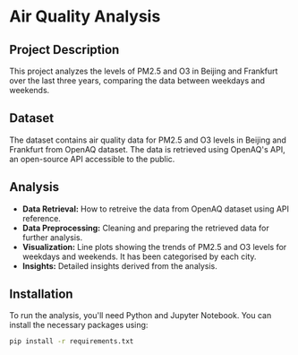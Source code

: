 # Air Quality Analysis

## Project Description
This project analyzes the levels of PM2.5 and O3 in Beijing and Frankfurt over the last three years, comparing the data between weekdays and weekends.

## Dataset
The dataset contains air quality data for PM2.5 and O3 levels in Beijing and Frankfurt from OpenAQ dataset. The data is retrieved using OpenAQ's API, an open-source API accessible to the public.

## Analysis
- **Data Retrieval:** How to retreive the data from OpenAQ dataset using API reference.
- **Data Preprocessing:** Cleaning and preparing the retrieved data for further analysis.
- **Visualization:** Line plots showing the trends of PM2.5 and O3 levels for weekdays and weekends. It has been categorised by each city. 
- **Insights:** Detailed insights derived from the analysis.

## Installation
To run the analysis, you'll need Python and Jupyter Notebook. You can install the necessary packages using:
```bash
pip install -r requirements.txt
